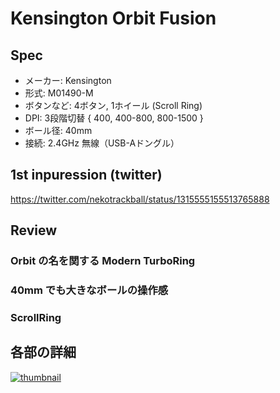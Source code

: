 # Kensington Orbit Fusion

## Spec

* メーカー: Kensington
* 形式: M01490-M
* ボタンなど: 4ボタン, 1ホイール (Scroll Ring)
* DPI: 3段階切替 { 400, 400-800, 800-1500 }
* ボール径: 40mm
* 接続: 2.4GHz 無線（USB-Aドングル）

## 1st inpuression (twitter)

https://twitter.com/nekotrackball/status/1315555155513765888

## Review

### Orbit の名を関する Modern TurboRing 

### 40mm でも大きなボールの操作感


### ScrollRing

## 各部の詳細

[![thumbnail](https://twitter.com/nekotrackball/status/1315555155513765888)](https://twitter.com/nekotrackball/status/1315555155513765888
)
